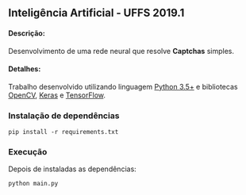## Inteligência Artificial - UFFS 2019.1

#### Descrição:
Desenvolvimento de uma rede neural que resolve __Captchas__ simples.

#### Detalhes:
Trabalho desenvolvido utilizando linguagem [Python 3.5+](https://www.python.org/) e bibliotecas [OpenCV](https://github.com/skvark/opencv-python), [Keras](https://keras.io/) e [TensorFlow](https://www.tensorflow.org/).

### Instalação de dependências
```
pip install -r requirements.txt
```

### Execução
Depois de instaladas as dependências:
```
python main.py
```

